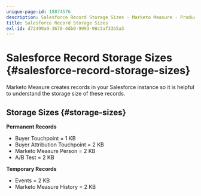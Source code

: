 ```yaml
---
unique-page-id: 18874576
description: Salesforce Record Storage Sizes - Marketo Measure - Product Documentation
title: Salesforce Record Storage Sizes
exl-id: d72499a9-3678-4db0-9993-98c3af33b5a3
---
```

# Salesforce Record Storage Sizes {#salesforce-record-storage-sizes}

Marketo Measure creates records in your Salesforce instance so it is helpful to understand the storage size of these records.

## Storage Sizes {#storage-sizes}

**Permanent Records**

* Buyer Touchpoint = 1 KB
* Buyer Attribution Touchpoint = 2 KB
* Marketo Measure Person = 2 KB
* A/B Test = 2 KB

**Temporary Records**

* Events = 2 KB
* Marketo Measure History = 2 KB

